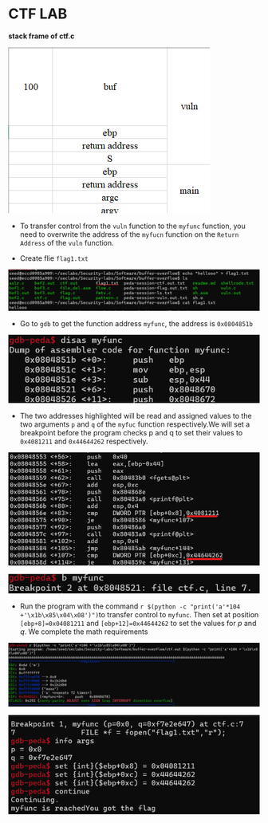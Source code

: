 # CTF LAB

**stack frame of ctf.c**

![stack frame](./img/Ảnh%20chụp%20màn%20hình%202024-09-10%20203523.png)

- To transfer control from the `vuln` function to the `myfunc` function, you need to overwrite the address of the `myfucn` function on the `Return Address` of the `vuln` function.

- Create flie `flag1.txt`

![txt file](/img/image-5.png)

- Go to `gdb` to get the function address `myfunc`, the address is `0x0804851b`

![myfunc address](./img/image-1.png)

- The two addresses highlighted will be read and assigned values ​​to the two arguments `p` and `q` of the `myfuc` function respectively.We will set a breakpoint before the program checks p and q to set their values ​​to `0x4081211` and `0x44644262` respectively.

![p and q address](./img/image-3.png)

![breakpoint](./img/image-6.png)

- Run the program with the command `r $(python -c "print('a'*104 +'\x1b\x85\x04\x08')")`to transfer control to `myfunc`. Then set at position `[ebp+8]=0x04081211` and `[ebp+12]=0x44644262` to set the values ​​for $p$ and $q$. We complete the math requirements

![run](./img/image-7.png)

![complete](./img/image-9.png)
